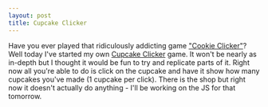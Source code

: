 ```yaml
---
layout: post
title: Cupcake Clicker
---
```

 Have you ever played that ridiculously addicting game <a href="http://orteil.dashnet.org/cookieclicker/" target="_blank">"Cookie Clicker"</a>? Well today I've started my own <a href="http://rachelmcquirk.com/projects/cupcakeclicker" target="_blank">Cupcake Clicker</a> game. It won't be nearly as in-depth but I thought it would be fun to try and replicate parts of it. Right now all you're able to do is click on the cupcake and have it show how many cupcakes you've made (1 cupcake per click). There is the shop but right now it doesn't actually do anything - I'll be working on the JS for that tomorrow.
